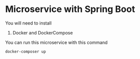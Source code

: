 # Microservice with Spring Boot

You will need to install

1. Docker and DockerCompose

You can run this microservice with this command

    docker-composer up